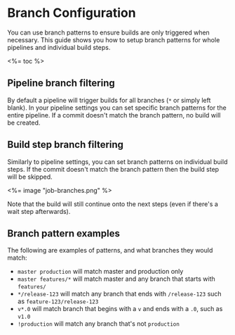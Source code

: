 # Branch Configuration

You can use branch patterns to ensure builds are only triggered when necessary. This guide shows you how to setup branch patterns for whole pipelines and individual build steps.

<%= toc %>

## Pipeline branch filtering

By default a pipeline will trigger builds for all branches (`*` or simply left blank). In your pipeline settings you can set specific branch patterns for the entire pipeline. If a commit doesn't match the branch pattern, no build will be created.

## Build step branch filtering

Similarly to pipeline settings, you can set branch patterns on individual build steps. If the commit doesn't match the branch pattern then the build step will be skipped.

<%= image "job-branches.png" %>

Note that the build will still continue onto the next steps (even if there's a wait step afterwards).

## Branch pattern examples

The following are examples of patterns, and what branches they would match:

* `master production` will match master and production only
* `master features/*` will match master and any branch that starts with `features/`
* `*/release-123` will match any branch that ends with `/release-123` such as `feature-123/release-123`
* `v*.0` will match branch that begins with a `v` and ends with a `.0`, such as `v1.0`
* `!production` will match any branch that's not `production`
